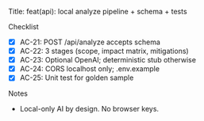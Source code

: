 Title: feat(api): local analyze pipeline + schema + tests

Checklist
- [x] AC-21: POST /api/analyze accepts schema
- [x] AC-22: 3 stages (scope, impact matrix, mitigations)
- [x] AC-23: Optional OpenAI; deterministic stub otherwise
- [x] AC-24: CORS localhost only; .env.example
- [x] AC-25: Unit test for golden sample

Notes
- Local-only AI by design. No browser keys.

